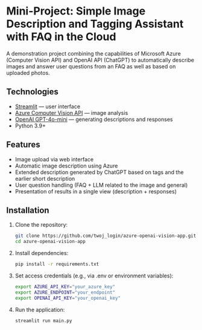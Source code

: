 
# Mini-Project: Simple Image Description and Tagging Assistant with FAQ in the Cloud

A demonstration project combining the capabilities of Microsoft Azure (Computer Vision API) and OpenAI API (ChatGPT) to automatically describe images and answer user questions from an FAQ as well as based on uploaded photos.

## Technologies

- [Streamlit](https://streamlit.io/) — user interface  
- [Azure Computer Vision API](https://learn.microsoft.com/en-us/azure/cognitive-services/computer-vision/) — image analysis  
- [OpenAI GPT-4o-mini](https://platform.openai.com/docs) — generating descriptions and responses  
- Python 3.9+

## Features

- Image upload via web interface  
- Automatic image description using Azure  
- Extended description generated by ChatGPT based on tags and the earlier short description  
- User question handling (FAQ + LLM related to the image and general)  
- Presentation of results in a single view (description + responses)

## Installation

1. Clone the repository:

   ```bash
   git clone https://github.com/twoj_login/azure-openai-vision-app.git
   cd azure-openai-vision-app
   ```

2. Install dependencies:

   ```bash
   pip install -r requirements.txt
   ```

3. Set access credentials (e.g., via .env or environment variables):

   ```bash
   export AZURE_API_KEY="your_azure_key"
   export AZURE_ENDPOINT="your_endpoint"
   export OPENAI_API_KEY="your_openai_key"
   ```

4. Run the application:

   ```bash
   streamlit run main.py
   ```

